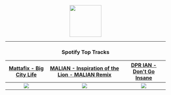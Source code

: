 <p align="center">
  <a href="https://www.tobiasmichael.de">
    <img src="https://tobiasmichael.de/assets/logo.gif" width="100" height="100"/>
  </a>
</p>

---

<h3 align="center">Spotify Top Tracks</h3>

[Mattafix - Big City Life](https://open.spotify.com/track/6ogLCBRFJCVD8d5oWmOHwE)|[MALIAN - Inspiration of the Lion - MALIAN Remix](https://open.spotify.com/track/6hIrhw6mLJx1yMXyraobyp)|[DPR IAN - Don't Go Insane](https://open.spotify.com/track/5izX3yhDZHqQFi8p2m6RHi)
:---:|:----:|:----:
<img src="https://i.scdn.co/image/ab67616d00001e02ce3eb0521229384832b10cbe"/>|<img src="https://i.scdn.co/image/ab67616d00001e02180c0d3dfd1e9bbe9438d162"/>|<img src="https://i.scdn.co/image/ab67616d00001e0260c319b60b6a10592213ea77"/>
